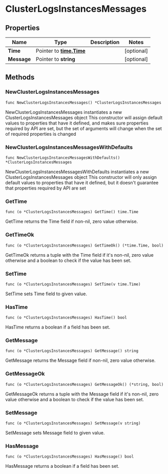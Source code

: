 # ClusterLogsInstancesMessages

## Properties

|Name | Type | Description | Notes|
|------------ | ------------- | ------------- | -------------|
|**Time** | Pointer to [**time.Time**](time.Time.md) |  | [optional] |
|**Message** | Pointer to **string** |  | [optional] |

## Methods

### NewClusterLogsInstancesMessages

`func NewClusterLogsInstancesMessages() *ClusterLogsInstancesMessages`

NewClusterLogsInstancesMessages instantiates a new ClusterLogsInstancesMessages object
This constructor will assign default values to properties that have it defined,
and makes sure properties required by API are set, but the set of arguments
will change when the set of required properties is changed

### NewClusterLogsInstancesMessagesWithDefaults

`func NewClusterLogsInstancesMessagesWithDefaults() *ClusterLogsInstancesMessages`

NewClusterLogsInstancesMessagesWithDefaults instantiates a new ClusterLogsInstancesMessages object
This constructor will only assign default values to properties that have it defined,
but it doesn't guarantee that properties required by API are set

### GetTime

`func (o *ClusterLogsInstancesMessages) GetTime() time.Time`

GetTime returns the Time field if non-nil, zero value otherwise.

### GetTimeOk

`func (o *ClusterLogsInstancesMessages) GetTimeOk() (*time.Time, bool)`

GetTimeOk returns a tuple with the Time field if it's non-nil, zero value otherwise
and a boolean to check if the value has been set.

### SetTime

`func (o *ClusterLogsInstancesMessages) SetTime(v time.Time)`

SetTime sets Time field to given value.

### HasTime

`func (o *ClusterLogsInstancesMessages) HasTime() bool`

HasTime returns a boolean if a field has been set.

### GetMessage

`func (o *ClusterLogsInstancesMessages) GetMessage() string`

GetMessage returns the Message field if non-nil, zero value otherwise.

### GetMessageOk

`func (o *ClusterLogsInstancesMessages) GetMessageOk() (*string, bool)`

GetMessageOk returns a tuple with the Message field if it's non-nil, zero value otherwise
and a boolean to check if the value has been set.

### SetMessage

`func (o *ClusterLogsInstancesMessages) SetMessage(v string)`

SetMessage sets Message field to given value.

### HasMessage

`func (o *ClusterLogsInstancesMessages) HasMessage() bool`

HasMessage returns a boolean if a field has been set.



